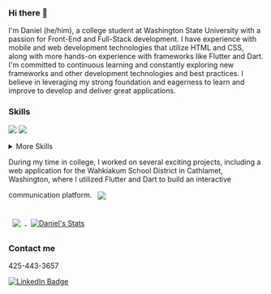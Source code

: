 ### Hi there 👋

I'm Daniel (he/him), a college student at Washington State University with a passion for Front-End and Full-Stack development. I have experience with mobile and web development technologies that utilize HTML and CSS, along with more hands-on experience with frameworks like Flutter and Dart. I'm committed to continuous learning and constantly exploring new frameworks and other development technologies and best practices. I believe in leveraging my strong foundation and eagerness to learn and improve to develop and deliver great applications.



 
 
### Skills
![](https://img.shields.io/badge/Code-Dart-informational?style=flat&logo=dart&logoColor=white&color=4AB197)
![](https://img.shields.io/badge/Code-Flutter-informational?style=flat&logo=flutter&logoColor=white&color=4AB197)
<details>
<summary>More Skills</summary>
  
![](https://img.shields.io/badge/Style-CSS-informational?style=flat&logo=css3&logoColor=white&color=4AB197)
![](https://img.shields.io/badge/Style-HTML-informational?style=flat&logo=html-CSS&logoColor=white&color=4AB197)
![](https://img.shields.io/badge/Style-Sass-informational?style=flat&logo=Sass&logoColor=white&color=4AB197)
![](https://img.shields.io/badge/Style-Stylus-informational?style=flat&logo=Stylus&logoColor=white&color=4AB197)

</details>

During my time in college, I worked on several exciting projects, including a web application for the Wahkiakum School District in Cathlamet, Washington, where I utilized Flutter and Dart to build an interactive communication platform.
<a href="https://github.com/danielsemenko/danielsemenko">
  <img align="center" style="margin:1rem 0.5rem" src="https://github-readme-stats.vercel.app/api/pin/?username=danielsemenko&repo=danielsemenko&title_color=ffffff&text_color=c9cacc&icon_color=4AB197&bg_color=1A2B34" />
</a>


<a href="https://github.com/danielsemenko">
  <img align="center" style="margin:0.5rem" src="https://github-readme-stats.vercel.app/api/top-langs/?username=danielsemenko&hide=html,css&title_color=ffffff&text_color=c9cacc&icon_color=4AB197&bg_color=1A2B34" />
</a>

<a href="https://github.com/danielsemenko">
  <img align="center" style="margin:0.5rem" src="https://github-readme-stats.vercel.app/api?username=danielsemenko&show_icons=true&line_height=27&count_private=true&title_color=ffffff&text_color=c9cacc&icon_color=4AB097&bg_color=1A2B34" alt="Daniel's Stats" />
</a>

### Contact me
425-443-3657

[![LinkedIn Badge](https://img.shields.io/badge/LinkedIn-Profile-informational?style=flat&logo=linkedin&logoColor=white&color=0D76A8)](https://www.linkedin.com/in/danielsemenko/)
